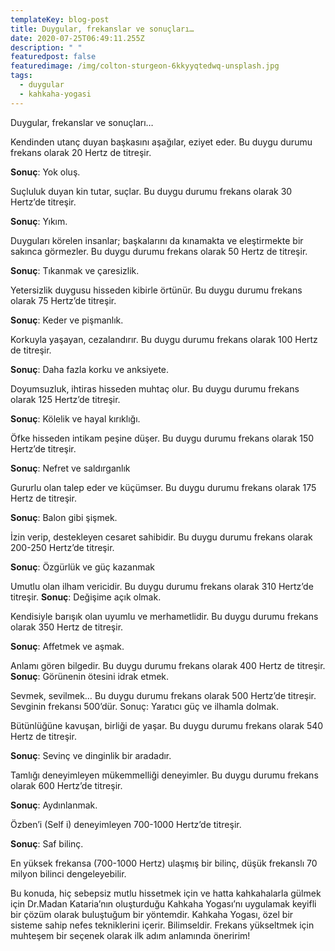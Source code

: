 ```yaml
---
templateKey: blog-post
title: Duygular, frekanslar ve sonuçları…
date: 2020-07-25T06:49:11.255Z
description: " "
featuredpost: false
featuredimage: /img/colton-sturgeon-6kkyyqtedwq-unsplash.jpg
tags:
  - duygular
  - kahkaha-yogasi
---
```

Duygular, frekanslar ve sonuçları…

Kendinden utanç duyan başkasını aşağılar, eziyet eder. Bu duygu durumu frekans olarak 20 Hertz de titreşir. 

**Sonuç**: Yok oluş.



Suçluluk duyan kin tutar, suçlar. Bu duygu durumu frekans olarak 30 Hertz’de titreşir. 

**Sonuç**: Yıkım.



Duyguları körelen insanlar; başkalarını da kınamakta ve eleştirmekte bir sakınca görmezler. Bu duygu durumu frekans olarak 50 Hertz de titreşir. 

**Sonuç**: Tıkanmak ve çaresizlik.

Yetersizlik duygusu hisseden kibirle örtünür. Bu duygu durumu frekans olarak 75 Hertz’de titreşir. 

**Sonuç**: Keder ve pişmanlık.

Korkuyla yaşayan, cezalandırır. Bu duygu durumu frekans olarak 100 Hertz de titreşir. 

**Sonuç**: Daha fazla korku ve anksiyete.

Doyumsuzluk, ihtiras hisseden muhtaç olur. Bu duygu durumu frekans olarak 125 Hertz’de titreşir. 

**Sonuç**: Kölelik ve hayal kırıklığı.

Öfke hisseden intikam peşine düşer. Bu duygu durumu frekans olarak 150 Hertz’de titreşir. 

**Sonuç**: Nefret ve saldırganlık

Gururlu olan talep eder ve küçümser. Bu duygu durumu frekans olarak 175 Hertz de titreşir. 

**Sonuç**: Balon gibi şişmek.

İzin verip, destekleyen cesaret sahibidir. Bu duygu durumu frekans olarak 200-250 Hertz’de titreşir.

**Sonuç**: Özgürlük ve güç kazanmak

Umutlu olan ilham vericidir. Bu duygu durumu frekans olarak 310 Hertz’de titreşir. **Sonuç**: Değişime açık olmak.

Kendisiyle barışık olan uyumlu ve merhametlidir. Bu duygu durumu frekans olarak 350 Hertz de titreşir. 

**Sonuç**: Affetmek ve aşmak.

Anlamı gören bilgedir. Bu duygu durumu frekans olarak 400 Hertz de titreşir. **Sonuç**: Görünenin ötesini idrak etmek.

Sevmek, sevilmek… Bu duygu durumu frekans olarak 500 Hertz’de titreşir. Sevginin frekansı 500’dür. Sonuç: Yaratıcı güç ve ilhamla dolmak.

Bütünlüğüne kavuşan, birliği de yaşar. Bu duygu durumu frekans olarak 540 Hertz de titreşir. 

**Sonuç**: Sevinç ve dinginlik bir aradadır.

Tamlığı deneyimleyen mükemmelliği deneyimler. Bu duygu durumu frekans olarak 600 Hertz’de titreşir. 

**Sonuç**: Aydınlanmak.

Özben’i (Self i) deneyimleyen 700-1000 Hertz’de titreşir. 

**Sonuç**: Saf bilinç.

En yüksek frekansa (700-1000 Hertz) ulaşmış bir bilinç, düşük frekanslı 70 milyon bilinci dengeleyebilir.

Bu konuda, hiç sebepsiz mutlu hissetmek için ve hatta kahkahalarla gülmek için Dr.Madan Kataria’nın oluşturduğu Kahkaha Yogası’nı uygulamak keyifli bir çözüm olarak buluştuğum bir yöntemdir. Kahkaha Yogası, özel bir sisteme sahip nefes tekniklerini içerir. Bilimseldir. Frekans yükseltmek için muhteşem bir seçenek olarak ilk adım anlamında öneririm!